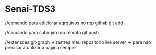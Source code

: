 # Senai-TDS3
//comando para adicionar aqrquivos no rep github git add .

//comando para subir pro rep remoto 
git push

//extensoes 
git-graph -> rastrea meu repositorio 
live server -> para nao precisar atualizar a pagina sempre